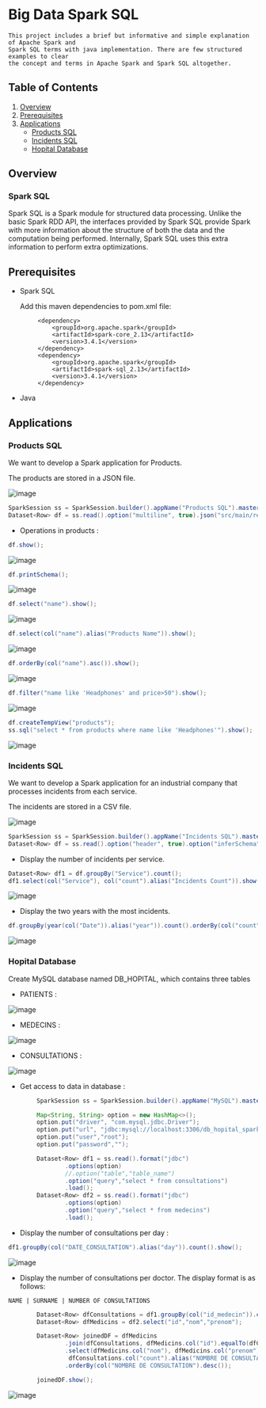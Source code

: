 # Big Data Spark SQL


```
This project includes a brief but informative and simple explanation of Apache Spark and
Spark SQL terms with java implementation. There are few structured examples to clear
the concept and terms in Apache Spark and Spark SQL altogether.
```

## Table of Contents
1. [Overview](#overview)
2. [Prerequisites](#prerequisites)
3. [Applications](#applications)
   * [Products SQL](#products-sql)
   * [Incidents SQL](#incidents-sql)
   * [Hopital Database](#hopital-database)


## Overview

### Spark SQL

Spark SQL is a Spark module for structured data processing. Unlike the basic Spark RDD API, the interfaces provided by Spark SQL provide Spark with more information about the structure of both the data and the computation being performed. Internally, Spark SQL uses this extra information to perform extra optimizations.

## Prerequisites

 * Spark SQL

   Add this maven dependencies to pom.xml file:
   
   ```maven
        <dependency>
            <groupId>org.apache.spark</groupId>
            <artifactId>spark-core_2.13</artifactId>
            <version>3.4.1</version>
        </dependency>
        <dependency>
            <groupId>org.apache.spark</groupId>
            <artifactId>spark-sql_2.13</artifactId>
            <version>3.4.1</version>
        </dependency>
   ```

 * Java

## Applications

### Products SQL

We want to develop a Spark application for Products.

The products are stored in a JSON file.

![image](https://github.com/el-moudni-hicham/bigdata-spark-sql/assets/85403056/5a8c3ffa-3748-4dce-b16c-051d1029f8b6)

```java
SparkSession ss = SparkSession.builder().appName("Products SQL").master("local[*]").getOrCreate();
Dataset<Row> df = ss.read().option("multiline", true).json("src/main/resources/products.json");
```

* Operations in products :

```java
df.show();
```

![image](https://github.com/el-moudni-hicham/bigdata-spark-sql/assets/85403056/736c66c5-a3ce-446e-83e0-297276e532fb)


```java
df.printSchema();
```

![image](https://github.com/el-moudni-hicham/bigdata-spark-sql/assets/85403056/fc9c279b-731f-499f-b0a8-aa016576bf0d)

```java
df.select("name").show();        
```

![image](https://github.com/el-moudni-hicham/bigdata-spark-sql/assets/85403056/2aae07ec-36da-474a-b26b-002b3b20c944)


```java
df.select(col("name").alias("Products Name")).show();
```

![image](https://github.com/el-moudni-hicham/bigdata-spark-sql/assets/85403056/782d2ee3-0f14-4f9f-9b3e-c86bf081bfa3)


```java
df.orderBy(col("name").asc()).show();
```

![image](https://github.com/el-moudni-hicham/bigdata-spark-sql/assets/85403056/6f68a29b-aab4-4a70-b009-fc2a3d74b1e0)


```java
df.filter("name like 'Headphones' and price>50").show();
```

![image](https://github.com/el-moudni-hicham/bigdata-spark-sql/assets/85403056/7057e067-ce9b-4566-8785-7ea9f678d340)


```java
df.createTempView("products");
ss.sql("select * from products where name like 'Headphones'").show();
```

![image](https://github.com/el-moudni-hicham/bigdata-spark-sql/assets/85403056/d5c1837d-dca5-4ab1-a63d-613f9f8ab234)


### Incidents SQL
We want to develop a Spark application for an industrial company that processes incidents from each service. 

The incidents are stored in a CSV file.

![image](https://github.com/el-moudni-hicham/bigdata-spark-sql/assets/85403056/a0119451-b944-4662-a07a-3ce56b89fa6e)

```java
SparkSession ss = SparkSession.builder().appName("Incidents SQL").master("local[*]").getOrCreate();
Dataset<Row> df = ss.read().option("header", true).option("inferSchema", true).csv("src/main/resources/incidents.csv");
```

* Display the number of incidents per service.

```java
Dataset<Row> df1 = df.groupBy("Service").count();
df1.select(col("Service"), col("count").alias("Incidents Count")).show();
```

![image](https://github.com/el-moudni-hicham/bigdata-spark-sql/assets/85403056/34972b5f-83c0-4720-8186-60733427a6cb)

* Display the two years with the most incidents.

```java
df.groupBy(year(col("Date")).alias("year")).count().orderBy(col("count").desc()).limit(2).show();
```

![image](https://github.com/el-moudni-hicham/bigdata-spark-sql/assets/85403056/80354378-c621-45ac-8f09-a12ea7eed294)

### Hopital Database

 Create MySQL database named DB_HOPITAL, which contains three tables 
 
 * PATIENTS :

![image](https://github.com/el-moudni-hicham/bigdata-spark-sql/assets/85403056/12cd8ab1-d6d5-4f85-b1d7-5162608c6b83)

 * MEDECINS :

![image](https://github.com/el-moudni-hicham/bigdata-spark-sql/assets/85403056/23e115fb-f9ed-42a0-a1b8-5d6ce0fe332c)

 * CONSULTATIONS :

![image](https://github.com/el-moudni-hicham/bigdata-spark-sql/assets/85403056/3a488794-074a-4189-89bf-7969e8a8674b)

* Get access to data in database :
  
```java
        SparkSession ss = SparkSession.builder().appName("MySQL").master("local[*]").getOrCreate();

        Map<String, String> option = new HashMap<>();
        option.put("driver", "com.mysql.jdbc.Driver");
        option.put("url", "jdbc:mysql://localhost:3306/db_hopital_spark");
        option.put("user","root");
        option.put("password","");

        Dataset<Row> df1 = ss.read().format("jdbc")
                .options(option)
                //.option("table","table_name")
                .option("query","select * from consultations")
                .load();
        Dataset<Row> df2 = ss.read().format("jdbc")
                .options(option)
                .option("query","select * from medecins")
                .load();
```

* Display the number of consultations per day :

```java
df1.groupBy(col("DATE_CONSULTATION").alias("day")).count().show();
```

![image](https://github.com/el-moudni-hicham/bigdata-spark-sql/assets/85403056/9dfd46f1-5606-46d7-91d8-b24a300b631c)


* Display the number of consultations per doctor. The display format is as follows:

`NAME | SURNAME | NUMBER OF CONSULTATIONS`

```java
        Dataset<Row> dfConsultations = df1.groupBy(col("id_medecin")).count();
        Dataset<Row> dfMedicins = df2.select("id","nom","prenom");

        Dataset<Row> joinedDF = dfMedicins
                .join(dfConsultations, dfMedicins.col("id").equalTo(dfConsultations.col("id_medecin")), "inner")
                .select(dfMedicins.col("nom"), dfMedicins.col("prenom"),
                 dfConsultations.col("count").alias("NOMBRE DE CONSULTATION"))
                .orderBy(col("NOMBRE DE CONSULTATION").desc());

        joinedDF.show();
```

![image](https://github.com/el-moudni-hicham/bigdata-spark-sql/assets/85403056/a20eaf6d-cdaf-4864-a2e9-8122f7724aab)

